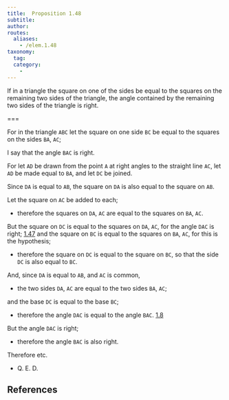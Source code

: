 ```yaml
---
title:  Proposition 1.48
subtitle:
author:
routes:
  aliases:
    - /elem.1.48
taxonomy:
  tag:
  category:
    -
---
```


If in a triangle the square on one of the sides be equal to the squares on the remaining two sides of the triangle, the angle contained by the remaining two sides of the triangle is right.

===

For in the triangle `ABC` let the square on one side `BC` be equal to the squares on the sides `BA`, `AC`;

I say that the angle `BAC` is right.

For let `AD` be drawn from the point `A` at right angles to the straight line `AC`, let `AD` be made equal to `BA`, and let `DC` be joined.

Since `DA` is equal to `AB`, the square on `DA` is also equal to the square on `AB`.

Let the square on `AC` be added to each;

- therefore the squares on `DA`, `AC` are equal to the squares on `BA`, `AC`.

But the square on `DC` is equal to the squares on `DA`, `AC`, for the angle `DAC` is right; [1.47] and the square on `BC` is equal to the squares on `BA`, `AC`, for this is the hypothesis;

- therefore the square on `DC` is equal to the square on `BC`, so that the side `DC` is also equal to `BC`.

And, since `DA` is equal to `AB`, and `AC` is common,

- the two sides `DA`, `AC` are equal to the two sides `BA`, `AC`;

and the base `DC` is equal to the base `BC`;

- therefore the angle `DAC` is equal to the angle `BAC`. [1.8]

But the angle `DAC` is right;

- therefore the angle `BAC` is also right.

Therefore etc.

- Q. E. D.

## References


[1.8]: /elem.1.8 "Book 1 - Proposition 8"
[1.47]: /elem.1.47 "Book 1 - Proposition 47"

